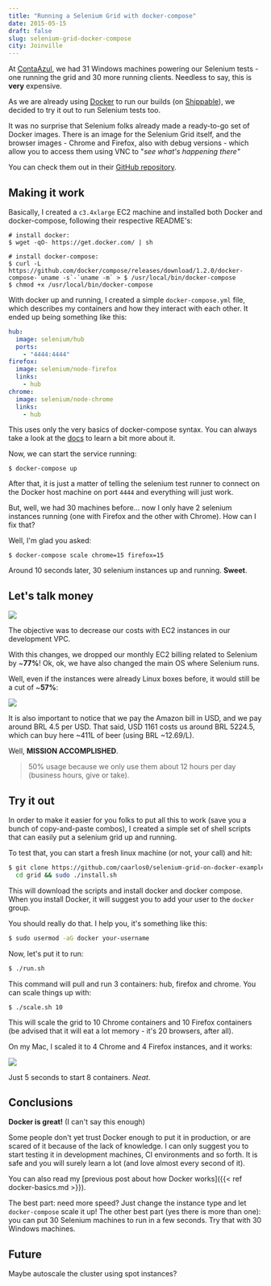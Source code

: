 ```yaml
---
title: "Running a Selenium Grid with docker-compose"
date: 2015-05-15
draft: false
slug: selenium-grid-docker-compose
city: Joinville
---
```


At [ContaAzul](http://contaazul.com/), we had 31 Windows machines powering our Selenium tests - one running the grid and 30 more running clients. Needless to say, this is **very** expensive.

As we are already using [Docker](http://docker.io/) to run our builds (on [Shippable](http://shippable.com/)), we decided to try it out to run Selenium tests too.

It was no surprise that Selenium folks already made a ready-to-go set of Docker images. There is an image for the Selenium Grid itself, and the browser images - Chrome and Firefox, also with debug versions - which allow you to access them using VNC to "*see what's happening there"*

You can check them out in their [GitHub repository](https://github.com/SeleniumHQ/docker-selenium).

## Making it work

Basically, I created a `c3.4xlarge` EC2 machine and installed both Docker and docker-compose, following their respective README's:

```
# install docker:
$ wget -qO- https://get.docker.com/ | sh

# install docker-compose:
$ curl -L https://github.com/docker/compose/releases/download/1.2.0/docker-compose-`uname -s`-`uname -m` > $ /usr/local/bin/docker-compose
$ chmod +x /usr/local/bin/docker-compose
```

With docker up and running, I created a simple `docker-compose.yml` file, which describes my containers and how they interact with each other. It ended up being something like this:

```yaml
hub:
  image: selenium/hub
  ports:
    - "4444:4444"
firefox:
  image: selenium/node-firefox
  links:
    - hub
chrome:
  image: selenium/node-chrome
  links:
    - hub
```

This uses only the very basics of docker-compose syntax. You can always take a look at the [docs](https://docs.docker.com/compose/) to learn a bit more about it.

Now, we can start the service running:

```
$ docker-compose up
```

After that, it is just a matter of telling the selenium test runner to connect on the Docker host machine on port `4444` and everything will just work.

But, well, we had 30 machines before... now I only have 2 selenium instances running (one with Firefox and the other with Chrome). How can I fix that?

Well, I'm glad you asked:

```
$ docker-compose scale chrome=15 firefox=15
```

Around 10 seconds later, 30 selenium instances up and running. **Sweet**.

## Let's talk money

![](/public/images/selenium-grid-docker-compose/e5b72975-b893-4c82-8a85-4bd9ad9cd4e6.png)

The objective was to decrease our costs with EC2 instances in our development VPC.

With this changes, we dropped our monthly EC2 billing related to Selenium by ~**77%**! Ok, ok, we have also changed the main OS where Selenium runs.

Well, even if the instances were already Linux boxes before, it would still be a cut of ~**57%**:

![](/public/images/selenium-grid-docker-compose/2bf3ad0d-a466-4a4d-ab3c-e3c8ff8b7c9f.png)

It is also important to notice that we pay the Amazon bill in USD, and we pay around BRL 4.5 per USD. That said, USD 1161 costs us around BRL 5224.5, which can buy here ~411L of beer (using BRL ~12.69/L).

Well, **MISSION ACCOMPLISHED**.

> 50% usage because we only use them about 12 hours per day (business hours, give or take).

## Try it out

In order to make it easier for you folks to put all this to work (save you a bunch of copy-and-paste combos), I created a simple set of shell scripts that can easily put a selenium grid up and running.

To test that, you can start a fresh linux machine (or not, your call) and hit:

```sh
$ git clone https://github.com/caarlos0/selenium-grid-on-docker-example.git grid && \
  cd grid && sudo ./install.sh
```

This will download the scripts and install docker and docker compose. When you install Docker, it will suggest you to add your user to the `docker` group.

You should really do that. I help you, it's something like this:

```sh
$ sudo usermod -aG docker your-username
```

Now, let's put it to run:

```sh
$ ./run.sh
```

This command will pull and run 3 containers: hub, firefox and chrome. You can scale things up with:

```
$ ./scale.sh 10
```

This will scale the grid to 10 Chrome containers and 10 Firefox containers (be advised that it will eat a lot memory - it's 20 browsers, after all). 

On my Mac, I scaled it to 4 Chrome and 4 Firefox instances, and it works:

![](/public/images/selenium-grid-docker-compose/c7e94107-fa8b-45df-b53f-2744f16e3715.png)

Just 5 seconds to start 8 containers. *Neat*.

## Conclusions

**Docker is great!** (I can't say this enough)

Some people don't yet trust Docker enough to put it in production, or are scared of it because of the lack of knowledge. I can only suggest you to start testing it in development machines, CI environments and so forth. It is safe and you will surely learn a lot (and love almost every second of it).

You can also read my [previous post about how Docker works]({{< ref docker-basics.md >}}). 

The best part: need more speed? Just change the instance type and let `docker-compose` scale it up!
The other best part (yes there is more than one): you can put 30 Selenium machines to run in a few seconds. Try that with 30 Windows machines.

## Future

Maybe autoscale the cluster using spot instances?
